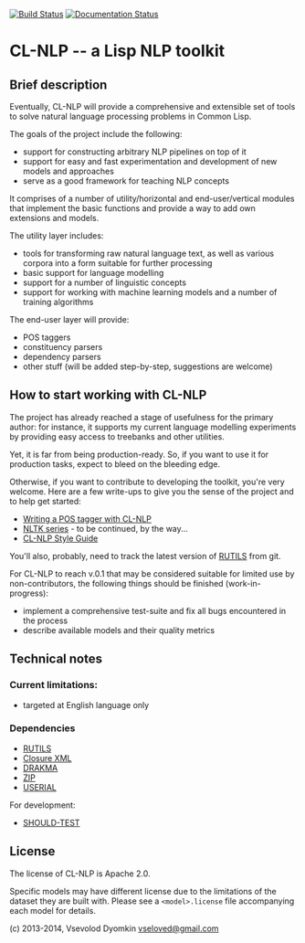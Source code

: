 [![Build Status](https://travis-ci.org/vseloved/cl-nlp.png?branch=master)](https://travis-ci.org/vseloved/cl-nlp)
[![Documentation Status](https://readthedocs.org/projects/cl-nlp/badge/?version=latest)](https://readthedocs.org/projects/cl-nlp/?badge=latest)

# CL-NLP -- a Lisp NLP toolkit

## Brief description

Eventually, CL-NLP will provide a comprehensive and extensible set of tools
to solve natural language processing problems in Common Lisp.

The goals of the project include the following:

- support for constructing arbitrary NLP pipelines on top of it
- support for easy and fast experimentation and development of new models and approaches
- serve as a good framework for teaching NLP concepts

It comprises of a number of utility/horizontal and end-user/vertical modules
that implement the basic functions and provide a way to add own extensions and models.

The utility layer includes:

- tools for transforming raw natural language text, as well as various corpora
  into a form suitable for further processing
- basic support for language modelling
- support for a number of linguistic concepts
- support for working with machine learning models and a number of training algorithms

The end-user layer will provide:

- POS taggers
- constituency parsers
- dependency parsers
- other stuff (will be added step-by-step, suggestions are welcome)


## How to start working with CL-NLP

The project has already reached a stage of usefulness for the primary author:
for instance, it supports my current language modelling experiments
by providing easy access to treebanks and other utilities.

Yet, it is far from being production-ready. So, if you want to use it for production tasks,
expect to bleed on the bleeding edge.

Otherwise, if you want to contribute to developing the toolkit, you're very welcome.
Here are a few write-ups to give you the sense of the project and to help get started:

- [Writing a POS tagger with CL-NLP](docs/user-guide/examples/eng-pos-tagger.md)
- [NLTK series](http://lisp-univ-etc.blogspot.com/search/label/nltk) -
  to be continued, by the way...
- [CL-NLP Style Guide](docs/user-guide/getting-started.md#coding-style-guidelines)

You'll also, probably, need to track the latest version of [RUTILS][RUTILS] from git.

For CL-NLP to reach v.0.1 that may be considered suitable for limited use by non-contributors,
the following things should be finished (work-in-progress):

- implement a comprehensive test-suite and fix all bugs encountered in the process
- describe available models and their quality metrics


## Technical notes

### Current limitations:

- targeted at English language only

### Dependencies

- [RUTILS][RUTILS]
- [Closure XML](http://common-lisp.net/project/cxml/)
- [DRAKMA](http://weitz.de/drakma/)
- [ZIP](http://common-lisp.net/project/zip/)
- [USERIAL](http://nklein.com/software/unet/userial/)

For development:

- [SHOULD-TEST](http://github.com/vseloved/should-test)


## License

The license of CL-NLP is Apache 2.0.

Specific models may have different license due to the limitations of the dataset
they are built with. Please see a `<model>.license` file accompanying each model for details.

(c) 2013-2014, Vsevolod Dyomkin <vseloved@gmail.com>


   [RUTILS]:http://github.com/vseloved/rutils

